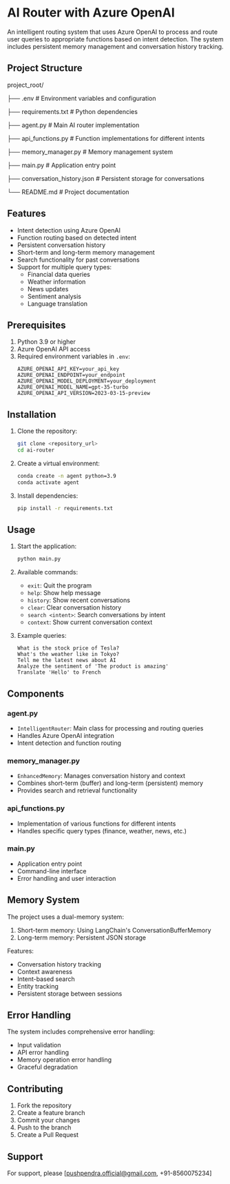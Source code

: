 # AI Router with Azure OpenAI

An intelligent routing system that uses Azure OpenAI to process and route user queries to appropriate functions based on intent detection. The system includes persistent memory management and conversation history tracking.

## Project Structure 
project_root/

├── .env # Environment variables and configuration

├── requirements.txt # Python dependencies

├── agent.py # Main AI router implementation

├── api_functions.py # Function implementations for different intents

├── memory_manager.py # Memory management system

├── main.py # Application entry point

├── conversation_history.json # Persistent storage for conversations

└── README.md # Project documentation

## Features

- Intent detection using Azure OpenAI
- Function routing based on detected intent
- Persistent conversation history
- Short-term and long-term memory management
- Search functionality for past conversations
- Support for multiple query types:
  - Financial data queries
  - Weather information
  - News updates
  - Sentiment analysis
  - Language translation

## Prerequisites

1. Python 3.9 or higher
2. Azure OpenAI API access
3. Required environment variables in `.env`:
   ```
   AZURE_OPENAI_API_KEY=your_api_key
   AZURE_OPENAI_ENDPOINT=your_endpoint
   AZURE_OPENAI_MODEL_DEPLOYMENT=your_deployment
   AZURE_OPENAI_MODEL_NAME=gpt-35-turbo
   AZURE_OPENAI_API_VERSION=2023-03-15-preview
   ```

## Installation

1. Clone the repository:
   ```bash
   git clone <repository_url>
   cd ai-router
   ```

2. Create a virtual environment:
   ```bash
   conda create -n agent python=3.9
   conda activate agent
   ```

3. Install dependencies:
   ```bash
   pip install -r requirements.txt
   ```

## Usage

1. Start the application:
   ```bash
   python main.py
   ```

2. Available commands:
   - `exit`: Quit the program
   - `help`: Show help message
   - `history`: Show recent conversations
   - `clear`: Clear conversation history
   - `search <intent>`: Search conversations by intent
   - `context`: Show current conversation context

3. Example queries:
   ```
   What is the stock price of Tesla?
   What's the weather like in Tokyo?
   Tell me the latest news about AI
   Analyze the sentiment of 'The product is amazing'
   Translate 'Hello' to French
   ```

## Components

### agent.py
- `IntelligentRouter`: Main class for processing and routing queries
- Handles Azure OpenAI integration
- Intent detection and function routing

### memory_manager.py
- `EnhancedMemory`: Manages conversation history and context
- Combines short-term (buffer) and long-term (persistent) memory
- Provides search and retrieval functionality

### api_functions.py
- Implementation of various functions for different intents
- Handles specific query types (finance, weather, news, etc.)

### main.py
- Application entry point
- Command-line interface
- Error handling and user interaction

## Memory System

The project uses a dual-memory system:
1. Short-term memory: Using LangChain's ConversationBufferMemory
2. Long-term memory: Persistent JSON storage

Features:
- Conversation history tracking
- Context awareness
- Intent-based search
- Entity tracking
- Persistent storage between sessions

## Error Handling

The system includes comprehensive error handling:
- Input validation
- API error handling
- Memory operation error handling
- Graceful degradation

## Contributing

1. Fork the repository
2. Create a feature branch
3. Commit your changes
4. Push to the branch
5. Create a Pull Request


## Support

For support, please [pushpendra.official@gmail.com, +91-8560075234]
